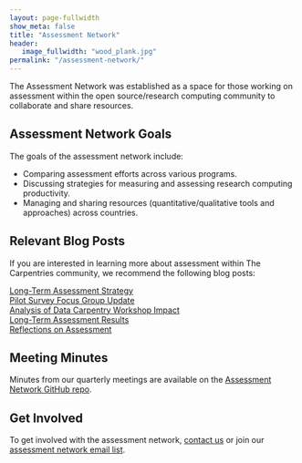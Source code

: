 ```yaml
---
layout: page-fullwidth
show_meta: false
title: "Assessment Network"
header:
   image_fullwidth: "wood_plank.jpg"
permalink: "/assessment-network/"
---
```

The Assessment Network was established as a space for those working on assessment within the open source/research computing community to collaborate and share resources.

## Assessment Network Goals
The goals of the assessment network include:
+ Comparing assessment efforts across various programs.
+ Discussing strategies for measuring and assessing research computing productivity.
+ Managing and sharing resources (quantitative/qualitative tools and approaches) across countries.

## Relevant Blog Posts
If you are interested in learning more about assessment within The Carpentries community, we recommend the following blog posts:  

[Long-Term Assessment Strategy](http://www.datacarpentry.org/blog/long-term-assessment-strategy/)   
[Pilot Survey Focus Group Update](http://www.datacarpentry.org/blog/survey-focus-group-update/)   
[Analysis of Data Carpentry Workshop Impact](http://www.datacarpentry.org/blog/assessment/)  
[Long-Term Assessment Results](http://www.datacarpentry.org/blog/long-term-survey-results/)   
[Reflections on Assessment](http://www.datacarpentry.org/blog/reflections-on-assessment/)   

## Meeting Minutes
Minutes from our quarterly meetings are available on the [Assessment Network GitHub repo](https://github.com/carpentries/assessment/tree/master/assessment-network).

## Get Involved
To get involved with the assessment network, [contact us](mailto:kariljordan@carpentries.org) or join our [assessment network email list](https://groups.google.com/a/carpentries.org/d/forum/assessment-network).
